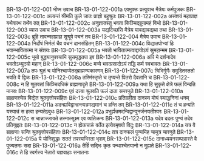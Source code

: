 BR-13-01-122-001	भीष्म उवाच
BR-13-01-122-001a	एवमुक्तः प्रत्युवाच मैत्रेयः कर्मपूजकः
BR-13-01-122-001c	अत्यन्तं श्रीमति कुले जातः प्राज्ञो बहुश्रुतः
BR-13-01-122-002a	असंशयं महाप्राज्ञ यथैवात्थ तथैव तत्
BR-13-01-122-002c	अनुज्ञातस्तु भवता किञ्चिद्ब्रूयामहं विभो
BR-13-01-122-003	व्यास उवाच
BR-13-01-122-003a	यद्यदिच्छसि मैत्रेय यावद्यावद्यथा तथा
BR-13-01-122-003c	ब्रूहि तावन्महाप्राज्ञ शुश्रूषे वचनं तव
BR-13-01-122-004	मैत्रेय उवाच
BR-13-01-122-004a	निर्दोषं निर्मलं चैव वचनं दानसंहितम्
BR-13-01-122-004c	विद्यातपोभ्यां हि भवान्भावितात्मा न संशयः
BR-13-01-122-005a	भवतो भावितात्मत्वाद्दायोऽयं सुमहान्मम
BR-13-01-122-005c	भूयो बुद्ध्यानुपश्यामि सुसमृद्धतपा इव
BR-13-01-122-006a	अपि मे दर्शनादेव भवतोऽभ्युदयो महान्
BR-13-01-122-006c	मन्ये भवत्प्रसादोऽयं तद्धि कर्म स्वभावतः
BR-13-01-122-007a	तपः श्रुतं च योनिश्चाप्येतद्ब्राह्मण्यकारणम्
BR-13-01-122-007c	त्रिभिर्गुणैः समुदितस्ततो भवति वै द्विजः
BR-13-01-122-008a	तस्मिंस्तृप्ते च तृप्यन्ते पितरो दैवतानि च
BR-13-01-122-008c	न हि श्रुतवतां किञ्चिदधिकं ब्राह्मणादृते
BR-13-01-122-009a	यथा हि सुकृते क्षेत्रे फलं विन्दति मानवः
BR-13-01-122-009c	एवं दत्त्वा श्रुतवति फलं दाता समश्नुते
BR-13-01-122-010a	ब्राह्मणश्चेन्न विद्येत श्रुतवृत्तोपसंहितः
BR-13-01-122-010c	प्रतिग्रहीता दानस्य मोघं स्याद्धनिनां धनम्
BR-13-01-122-011a	अदन्ह्यविद्वान्हन्त्यन्नमद्यमानं च हन्ति तम्
BR-13-01-122-011c	तं च हन्यति यस्यान्नं स हत्वा हन्यतेऽबुधः
BR-13-01-122-012a	प्रभुर्ह्यन्नमदन्विद्वान्पुनर्जनयतीश्वरः
BR-13-01-122-012c	स चान्नाज्जायते तस्मात्सूक्ष्म एव व्यतिक्रमः
BR-13-01-122-013a	यदेव ददतः पुण्यं तदेव प्रतिगृह्णतः
BR-13-01-122-013c	न ह्येकचक्रं वर्तेत इत्येवमृषयो विदुः
BR-13-01-122-014a	यत्र वै ब्राह्मणाः सन्ति श्रुतवृत्तोपसंहिताः
BR-13-01-122-014c	तत्र दानफलं पुण्यमिह चामुत्र चाश्नुते
BR-13-01-122-015a	ये योनिशुद्धाः सततं तपस्यभिरता भृशम्
BR-13-01-122-015c	दानाध्ययनसम्पन्नास्ते वै पूज्यतमाः सदा
BR-13-01-122-016a	तैर्हि सद्भिः कृतः पन्थाश्चेतयानो न मुह्यते
BR-13-01-122-016c	ते हि स्वर्गस्य नेतारो यज्ञवाहाः सनातनाः

